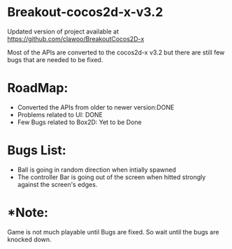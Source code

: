 Breakout-cocos2d-x-v3.2
=======================

Updated version of project available at https://github.com/clawoo/BreakoutCocos2D-x

Most of the APIs are converted to the cocos2d-x v3.2 but there are still few bugs that are needed to be fixed.

# RoadMap:
* Converted the APIs from older to newer version:DONE
* Problems related to UI: DONE
* Few Bugs related to Box2D: Yet to be Done

# Bugs List:
* Ball is going in random direction when intially spawned
* The controller Bar is going out of the screen when hitted strongly against the screen's edges.

# *Note: 
Game is not much playable until Bugs are fixed. So wait until the bugs are knocked down.
